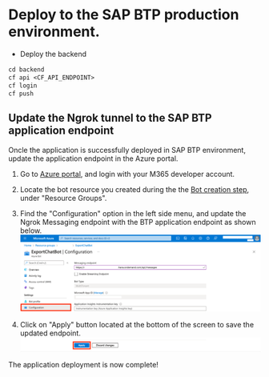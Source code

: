 # Deploy to the SAP BTP production environment.

- Deploy the backend

```
cd backend
cf api <CF_API_ENDPOINT>
cf login
cf push
```

## Update the Ngrok tunnel to the SAP BTP application endpoint

Oncle the application is successfully deployed in SAP BTP environment, update the application endpoint in the Azure portal.

1. Go to [Azure portal](https://portal.azure.com), and login with your M365 developer account.

2. Locate the bot resource you created during the the [Bot creation step](https://github.wdf.sap.corp/SCE/ms-teams-usecase/blob/main/documentation/step2/botsso.md#create-azure-bot-resource-and-connect-it-to-teams), under "Resource Groups".

3. Find the "Configuration" option in the left side menu, and update the Ngrok Messaging endpoint with the BTP application endpoint as shown below.
   ![Update URL](./images/update-url.png)

4. Click on "Apply" button located at the bottom of the screen to save the updated endpoint.
   ![Save Changes](./images/update-url-1.png)

The application deployment is now complete!
